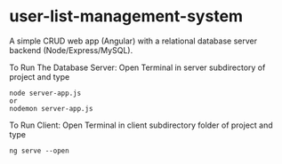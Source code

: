 # user-list-management-system

A simple CRUD web app (Angular) with a relational database server backend (Node/Express/MySQL).

To Run The Database Server: 
Open Terminal in server subdirectory of project and type

    node server-app.js 
    or 
    nodemon server-app.js

To Run Client:
Open Terminal in client subdirectory folder of project and type

    ng serve --open
